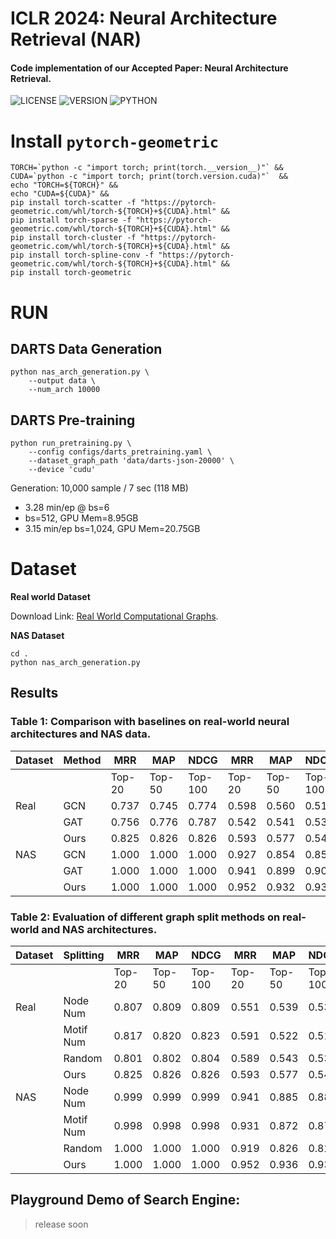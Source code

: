 # ICLR 2024: Neural Architecture Retrieval (NAR)
#### Code implementation of our Accepted Paper: Neural Architecture Retrieval.

![LICENSE](https://img.shields.io/github/license/TerryPei/NAR)
![VERSION](https://img.shields.io/badge/version-v1.01-blue)
![PYTHON](https://img.shields.io/badge/python-3.9.2-orange)

<!-- ![MODEL](https://img.shields.io/badge/NAR) -->

<!-- ## Poster

<p align="center">
        <img src="results/figs/poster.png" width="460"/></a>
</p> -->


# Install `pytorch-geometric`

```shell script
TORCH=`python -c "import torch; print(torch.__version__)"` &&
CUDA=`python -c "import torch; print(torch.version.cuda)"`  &&
echo "TORCH=${TORCH}" &&
echo "CUDA=${CUDA}" &&
pip install torch-scatter -f "https://pytorch-geometric.com/whl/torch-${TORCH}+${CUDA}.html" &&
pip install torch-sparse -f "https://pytorch-geometric.com/whl/torch-${TORCH}+${CUDA}.html" &&
pip install torch-cluster -f "https://pytorch-geometric.com/whl/torch-${TORCH}+${CUDA}.html" &&
pip install torch-spline-conv -f "https://pytorch-geometric.com/whl/torch-${TORCH}+${CUDA}.html" &&
pip install torch-geometric
``` 


# RUN

## DARTS Data Generation

```shell script
python nas_arch_generation.py \
    --output data \
    --num_arch 10000
```

## DARTS Pre-training

```shell script
python run_pretraining.py \
    --config configs/darts_pretraining.yaml \
    --dataset_graph_path 'data/darts-json-20000' \
    --device 'cudu'
```

Generation: 10,000 sample / 7 sec (118 MB)
- 3.28 min/ep @ bs=6
- bs=512, GPU Mem=8.95GB
- 3.15 min/ep bs=1,024, GPU Mem=20.75GB

# Dataset

**Real world Dataset**

Download Link: [Real World Computational Graphs](https://drive.google.com/drive/folders/10bIbDNq4GqLNFGIkYD0swV8kVwLxJcYN?usp=drive_link).

**NAS Dataset**

```
cd .
python nas_arch_generation.py
```

## Results
### Table 1: Comparison with baselines on real-world neural architectures and NAS data.

| Dataset | Method | MRR           | MAP           | NDCG          |MRR           | MAP           | NDCG          |MRR           | MAP           | NDCG          |
|---------|--------|---------------|---------------|---------------|---------------|---------------|---------------|---------------|---------------|---------------|
|         |        | Top-20 | Top-50 | Top-100 | Top-20 | Top-50 | Top-100 | Top-20 | Top-50 | Top-100 |
| Real    | GCN    | 0.737  | 0.745  | 0.774   | 0.598  | 0.560  | 0.510   | 0.686  | 0.672  | 0.628   |
|         | GAT    | 0.756  | 0.776  | 0.787   | 0.542  | 0.541  | 0.538   | 0.610  | 0.598  | 0.511   |
|         | Ours   | 0.825  | 0.826  | 0.826   | 0.593  | 0.577  | 0.545   | 0.705  | 0.692  | 0.678   |
| NAS     | GCN    | 1.000  | 1.000  | 1.000   | 0.927  | 0.854  | 0.858   | 0.953  | 0.902  | 0.906   |
|         | GAT    | 1.000  | 1.000  | 1.000   | 0.941  | 0.899  | 0.901   | 0.961  | 0.933  | 0.935   |
|         | Ours   | 1.000  | 1.000  | 1.000   | 0.952  | 0.932  | 0.935   | 0.969  | 0.960  | 0.958   |

### Table 2: Evaluation of different graph split methods on real-world and NAS architectures.

| Dataset | Splitting | MRR           | MAP           | NDCG          | MRR           | MAP           | NDCG          | MRR           | MAP           | NDCG          |
|---------|-----------|---------------|---------------|---------------|---------------|---------------|---------------|---------------|---------------|---------------|
|         |           | Top-20 | Top-50 | Top-100 | Top-20 | Top-50 | Top-100 | Top-20 | Top-50 | Top-100 |
| Real    | Node Num  | 0.807  | 0.809  | 0.809   | 0.551  | 0.539  | 0.537   | 0.694  | 0.682  | 0.667   |
|         | Motif Num | 0.817  | 0.820  | 0.823   | 0.591  | 0.522  | 0.518   | 0.692  | 0.669  | 0.661   |
|         | Random    | 0.801  | 0.802  | 0.804   | 0.589  | 0.543  | 0.536   | 0.699  | 0.675  | 0.668   |
|         | Ours      | 0.825  | 0.826  | 0.826   | 0.593  | 0.577  | 0.545   | 0.705  | 0.692  | 0.678   |
| NAS     | Node Num  | 0.999  | 0.999  | 0.999   | 0.941  | 0.885  | 0.883   | 0.962  | 0.926  | 0.924   |
|         | Motif Num | 0.998  | 0.998  | 0.998   | 0.931  | 0.872  | 0.874   | 0.956  | 0.917  | 0.919   |
|         | Random    | 1.000  | 1.000  | 1.000   | 0.919  | 0.826  | 0.824   | 0.949  | 0.881  | 0.883   |
|         | Ours      | 1.000  | 1.000  | 1.000   | 0.952  | 0.936  | 0.935   | 0.969  | 0.957  | 0.958   |



## Playground Demo of Search Engine:

> release soon
